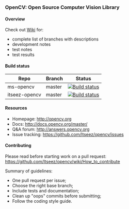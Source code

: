 ### OpenCV: Open Source Computer Vision Library

#### Overview 

Check out [Wiki](https://github.com/MSOpenTech/opencv/wiki/Branches) for:
 - complete list of branches with descriptions
 - development notes
 - test notes
 - test results

#### Build status

Repo | Branch | Status
--- | --- | ---
ms-opencv | master | [![Build status](https://ci.appveyor.com/api/projects/status/dm8062img0852qpb?svg=true)](https://ci.appveyor.com/project/mkostin/opencv)
itseez-opencv | master | [![Build status](https://ci.appveyor.com/api/projects/status/cethn650hy6u2whq?svg=true)](https://ci.appveyor.com/project/mkostin/opencv-o5l4j)

#### Resources

* Homepage: <http://opencv.org>
* Docs: <http://docs.opencv.org/master/>
* Q&A forum: <http://answers.opencv.org>
* Issue tracking: <https://github.com/Itseez/opencv/issues>

#### Contributing

Please read before starting work on a pull request: <https://github.com/Itseez/opencv/wiki/How_to_contribute>

Summary of guidelines:

* One pull request per issue;
* Choose the right base branch;
* Include tests and documentation;
* Clean up "oops" commits before submitting;
* Follow the coding style guide.

